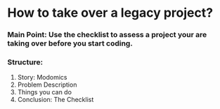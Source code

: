 # How to take over a legacy project?

### Main Point: Use the checklist to assess a project your are taking over before you start coding.

### Structure:
1. Story: Modomics
2. Problem Description
3. Things you can do
4. Conclusion: The Checklist
